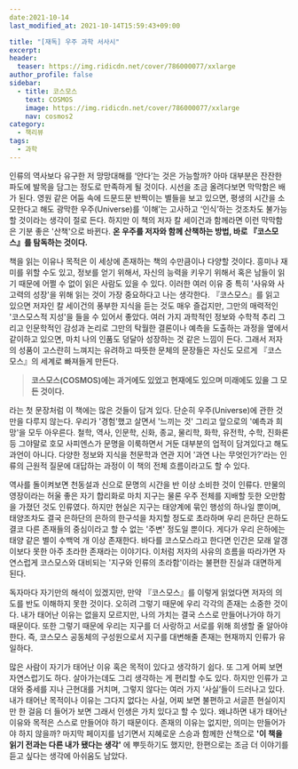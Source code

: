 ```yaml
---
date:2021-10-14
last_modified_at: 2021-10-14T15:59:43+09:00

title: "[재독] 우주 과학 서사시"
excerpt:
header:
  teaser: https://img.ridicdn.net/cover/786000077/xxlarge
author_profile: false
sidebar:
  - title: 코스모스
    text: COSMOS
    image: https://img.ridicdn.net/cover/786000077/xxlarge
    nav: cosmos2
category:
  - 책리뷰
tags:
  - 과학
---
```

인류의 역사보다 유구한 저 망망대해를 ‘안다’는 것은 가능할까? 아마 대부분은 잔잔한 파도에 발목을 담그는 정도로 만족하게 될 것이다. 시선을 조금 올려다보면 막막함은 배가 된다. 영원 같은 어둠 속에 드문드문 반짝이는 별들을 보고 있으면, 평생의 시간을 소모한다고 해도 광막한 우주(Universe)를 ‘이해’는 고사하고 ‘인식’하는 것조차도 불가능할 것이라는 생각이 절로 든다. 하지만 이 책의 저자 칼 세이건과 함께라면 이런 막막함은 기분 좋은 '산책'으로 바뀐다. **온 우주를 저자와 함께 산책하는 방법, 바로 『코스모스』를 탐독하는 것이다.**  

책을 읽는 이유나 목적은 이 세상에 존재하는 책의 수만큼이나 다양할 것이다. 흥미나 재미를 위할 수도 있고, 정보를 얻기 위해서, 자신의 능력을 키우기 위해서 혹은 남들이 읽기 때문에 어쩔 수 없이 읽은 사람도 있을 수 있다. 이러한 여러 이유 중 특히 '사유와 사고력의 성장'을 위해 읽는 것이 가장 중요하다고 나는 생각한다. 『코스모스』를 읽고 있으면 저자인 칼 세이건의 풍부한 지식을 듣는 것도 매우 즐겁지만, 그만의 매력적인 '코스모스적 지성'을 들을 수 있어서 좋았다. 여러 가지 과학적인 정보와 수학적 추리 그리고 인문학적인 감성과 논리로 그만의 탁월한 결론이나 예측을 도출하는 과정을 옆에서 같이하고 있으면, 마치 나의 인품도 덩달아 성장하는 것 같은 느낌이 든다. 그래서 저자의 성품이 고스란히 느껴지는 유려하고 따뜻한 문체의 문장들은 자신도 모르게 『코스모스』의 세계로 빠져들게 만든다.  

> **코스모스(COSMOS)에는 과거에도 있었고 현재에도 있으며 미래에도 있을 그 모든 것이다.**  

라는 첫 문장처럼 이 책에는 많은 것들이 담겨 있다. 단순히 우주(Universe)에 관한 것만을 다루지 않는다. 우리가 '경험'했고 살면서 '느끼는 것' 그리고 앞으로의 '예측과 희망'을 모두 아우른다. 철학, 역사, 인문학, 신화, 종교, 물리학, 화학, 유전학, 수학, 진화론 등 그야말로 호모 사피엔스가 문명을 이룩하면서 거둔 대부분의 업적이 담겨있다고 해도 과언이 아니다. 다양한 정보와 지식을 천문학과 연관 지어 '과연 나는 무엇인가?'라는 인류의 근원적 질문에 대답하는 과정이 이 책의 전체 흐름이라고도 할 수 있다.  

역사를 돌이켜보면 천동설과 신으로 문명의 시간을 반 이상 소비한 것이 인류다. 만물의 영장이라는 허울 좋은 자기 합리화로 마치 지구는 물론 우주 전체를 지배할 듯한 오만함을 가졌던 것도 인류였다. 하지만 현실은 지구는 태양계에 묶인 행성의 하나일 뿐이며, 태양조차도 결국 은하단의 은하의 한구석을 차지할 정도로 초라하며 우리 은하단 은하도 결코 다른 존재들의 중심이라고 할 수 없는 '주변' 정도일 뿐이다. 게다가 우리 은하에는 태양 같은 별이 수백억 개 이상 존재한다. 바다를 코스모스라고 한다면 인간은 모래 알갱이보다 못한 아주 초라한 존재라는 이야기다. 이처럼 저자의 사유의 흐름을 따라가면 자연스럽게 코스모스와 대비되는 '지구와 인류의 초라함'이라는 불편한 진실과 대면하게 된다.  

독자마다 자기만의 해석이 있겠지만, 만약 『코스모스』를 이렇게 읽었다면 저자의 의도를 반도 이해하지 못한 것이다. 오히려 그렇기 때문에 우리 각각의 존재는 소중한 것이다. 내가 태어난 이유는 없을지 모르지만, 나의 가치는 결국 스스로 만들어나가야 하기 때문이다. 또한 그렇기 때문에 우리는 지구를 더 사랑하고 서로를 위해 희생할 줄 알아야 한다. 즉, 코스모스 공동체의 구성원으로서 지구를 대변해줄 존재는 현재까지 인류가 유일하다.  

많은 사람이 자기가 태어난 이유 혹은 목적이 있다고 생각하기 쉽다. 또 그게 어찌 보면 자연스럽기도 하다. 살아가는데도 그리 생각하는 게 편리할 수도 있다. 하지만 인류가 고대와 중세를 지나 근현대를 거치며, 그렇지 않다는 여러 가지 ‘사실’들이 드러나고 있다. 내가 태어난 목적이나 이유는 그다지 없다는 사실, 어찌 보면 불편하고 서글픈 현실이지만 한 걸음 더 들어가 보면 그래서 인생은 가치 있다고 할 수 있다. 왜냐하면 내가 태어난 이유와 목적은 스스로 만들어야 하기 때문이다. 존재의 이유는 없지만, 의미는 만들어가야 하지 않을까? 마지막 페이지를 넘기면서 지혜로운 스승과 함께한 산책으로 **'이 책을 읽기 전과는 다른 내가 됐다는 생각'** 에 뿌듯하기도 했지만, 한편으로는 조금 더 이야기를 듣고 싶다는 생각에 아쉬움도 남았다.